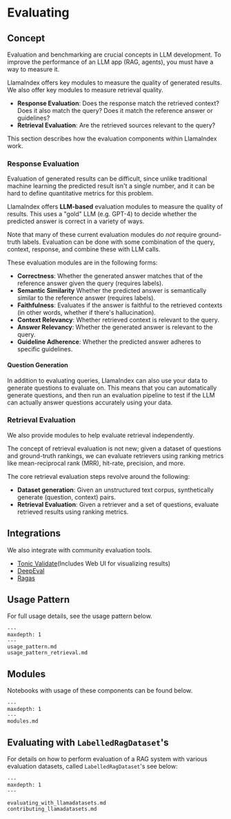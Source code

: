 # Evaluating

## Concept

Evaluation and benchmarking are crucial concepts in LLM development. To improve the performance of an LLM app (RAG, agents), you must have a way to measure it.

LlamaIndex offers key modules to measure the quality of generated results. We also offer key modules to measure retrieval quality.

- **Response Evaluation**: Does the response match the retrieved context? Does it also match the query? Does it match the reference answer or guidelines?
- **Retrieval Evaluation**: Are the retrieved sources relevant to the query?

This section describes how the evaluation components within LlamaIndex work.

### Response Evaluation

Evaluation of generated results can be difficult, since unlike traditional machine learning the predicted result isn't a single number, and it can be hard to define quantitative metrics for this problem.

LlamaIndex offers **LLM-based** evaluation modules to measure the quality of results. This uses a "gold" LLM (e.g. GPT-4) to decide whether the predicted answer is correct in a variety of ways.

Note that many of these current evaluation modules
do _not_ require ground-truth labels. Evaluation can be done with some combination of the query, context, response,
and combine these with LLM calls.

These evaluation modules are in the following forms:

- **Correctness**: Whether the generated answer matches that of the reference answer given the query (requires labels).
- **Semantic Similarity** Whether the predicted answer is semantically similar to the reference answer (requires labels).
- **Faithfulness**: Evaluates if the answer is faithful to the retrieved contexts (in other words, whether if there's hallucination).
- **Context Relevancy**: Whether retrieved context is relevant to the query.
- **Answer Relevancy**: Whether the generated answer is relevant to the query.
- **Guideline Adherence**: Whether the predicted answer adheres to specific guidelines.

#### Question Generation

In addition to evaluating queries, LlamaIndex can also use your data to generate questions to evaluate on. This means that you can automatically generate questions, and then run an evaluation pipeline to test if the LLM can actually answer questions accurately using your data.

### Retrieval Evaluation

We also provide modules to help evaluate retrieval independently.

The concept of retrieval evaluation is not new; given a dataset of questions and ground-truth rankings, we can evaluate retrievers using ranking metrics like mean-reciprocal rank (MRR), hit-rate, precision, and more.

The core retrieval evaluation steps revolve around the following:

- **Dataset generation**: Given an unstructured text corpus, synthetically generate (question, context) pairs.
- **Retrieval Evaluation**: Given a retriever and a set of questions, evaluate retrieved results using ranking metrics.

## Integrations

We also integrate with community evaluation tools.

- [Tonic Validate](/community/integrations/tonicvalidate.md)(Includes Web UI for visualizing results)
- [DeepEval](https://github.com/confident-ai/deepeval)
- [Ragas](https://github.com/explodinggradients/ragas/blob/main/docs/howtos/integrations/llamaindex.ipynb)

## Usage Pattern

For full usage details, see the usage pattern below.

```{toctree}
---
maxdepth: 1
---
usage_pattern.md
usage_pattern_retrieval.md
```

## Modules

Notebooks with usage of these components can be found below.

```{toctree}
---
maxdepth: 1
---
modules.md
```

## Evaluating with `LabelledRagDataset`'s

For details on how to perform evaluation of a RAG system with various evaluation
datasets, called `LabelledRagDataset`'s see below:

```{toctree}
---
maxdepth: 1
---

evaluating_with_llamadatasets.md
contributing_llamadatasets.md
```
